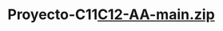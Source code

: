 # Proyecto-C11[C12-AA-main.zip](https://github.com/Madmartin2113/Proyecto-C11/files/10079392/C12-AA-main.zip)
